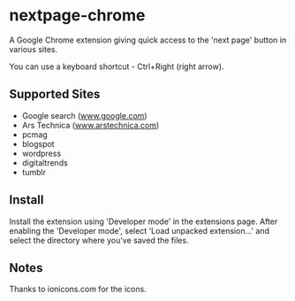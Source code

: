 # nextpage-chrome

A Google Chrome extension giving quick access to the 'next page' button in 
various sites.

You can use a keyboard shortcut - Ctrl+Right (right arrow).

## Supported Sites
* Google search (www.google.com)
* Ars Technica (www.arstechnica.com)
* pcmag
* blogspot
* wordpress
* digitaltrends
* tumblr

## Install
Install the extension using 'Developer mode' in the extensions page.
After enabling the 'Developer mode', select 'Load unpacked extension...' and 
select the directory where you've saved the files.

## Notes
Thanks to ionicons.com for the icons.